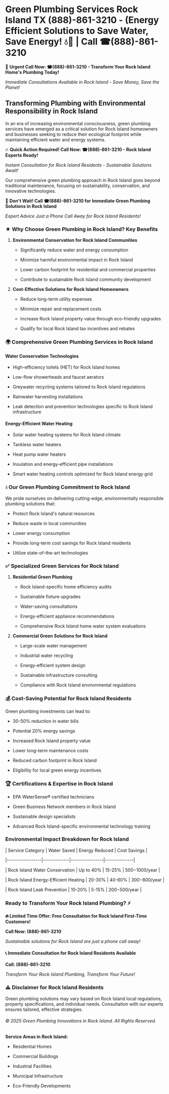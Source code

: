 # Green Plumbing Services Rock Island TX (888)-861-3210 - (Energy Efficient Solutions to Save Water, Save Energy! 💧🌿 | Call ☎(888)-861-3210

🚨 **Urgent Call Now: ☎(888)-861-3210 - Transform Your Rock Island Home's Plumbing Today!**
*Immediate Consultations Available in Rock Island - Save Money, Save the Planet!*

## Transforming Plumbing with Environmental Responsibility in Rock Island

In an era of increasing environmental consciousness, green plumbing services have emerged as a critical solution for Rock Island homeowners and businesses seeking to reduce their ecological footprint while maintaining efficient water and energy systems. 

🔥 **Quick Action Required! Call Now: ☎(888)-861-3210 - Rock Island Experts Ready!**
*Instant Consultation for Rock Island Residents - Sustainable Solutions Await!*

Our comprehensive green plumbing approach in Rock Island goes beyond traditional maintenance, focusing on sustainability, conservation, and innovative technologies.

🚨 **Don't Wait! Call ☎(888)-861-3210 for Immediate Green Plumbing Solutions in Rock Island**
*Expert Advice Just a Phone Call Away for Rock Island Residents!*

### ★ Why Choose Green Plumbing in Rock Island? Key Benefits

1. **Environmental Conservation for Rock Island Communities** 
   - Significantly reduce water and energy consumption
   - Minimize harmful environmental impact in Rock Island
   - Lower carbon footprint for residential and commercial properties
   - Contribute to sustainable Rock Island community development

2. **Cost-Effective Solutions for Rock Island Homeowners** 
   - Reduce long-term utility expenses
   - Minimize repair and replacement costs
   - Increase Rock Island property value through eco-friendly upgrades
   - Qualify for local Rock Island tax incentives and rebates

### 🌍 Comprehensive Green Plumbing Services in Rock Island

#### Water Conservation Technologies
- High-efficiency toilets (HET) for Rock Island homes
- Low-flow showerheads and faucet aerators
- Greywater recycling systems tailored to Rock Island regulations
- Rainwater harvesting installations
- Leak detection and prevention technologies specific to Rock Island infrastructure

#### Energy-Efficient Water Heating
- Solar water heating systems for Rock Island climate
- Tankless water heaters
- Heat pump water heaters
- Insulation and energy-efficient pipe installations
- Smart water heating controls optimized for Rock Island energy grid

### 💧 Our Green Plumbing Commitment to Rock Island

We pride ourselves on delivering cutting-edge, environmentally responsible plumbing solutions that:
- Protect Rock Island's natural resources
- Reduce waste in local communities
- Lower energy consumption
- Provide long-term cost savings for Rock Island residents
- Utilize state-of-the-art technologies

### ✅ Specialized Green Services for Rock Island

1. **Residential Green Plumbing**
   - Rock Island-specific home efficiency audits
   - Sustainable fixture upgrades
   - Water-saving consultations
   - Energy-efficient appliance recommendations
   - Comprehensive Rock Island home water system evaluations

2. **Commercial Green Solutions for Rock Island**
   - Large-scale water management
   - Industrial water recycling
   - Energy-efficient system design
   - Sustainable infrastructure consulting
   - Compliance with Rock Island environmental regulations

### 💰 Cost-Saving Potential for Rock Island Residents

Green plumbing investments can lead to:
- 30-50% reduction in water bills
- Potential 20% energy savings
- Increased Rock Island property value
- Lower long-term maintenance costs
- Reduced carbon footprint in Rock Island
- Eligibility for local green energy incentives

### 🏆 Certifications & Expertise in Rock Island

- EPA WaterSense® certified technicians
- Green Business Network members in Rock Island
- Sustainable design specialists
- Advanced Rock Island-specific environmental technology training

### Environmental Impact Breakdown for Rock Island

| Service Category | Water Saved | Energy Reduced | Cost Savings |
|-----------------|-------------|----------------|--------------|
| Rock Island Water Conservation | Up to 40% | 15-25% | $500-$1000/year |
| Rock Island Energy-Efficient Heating | 20-30% | 40-60% | $300-$800/year |
| Rock Island Leak Prevention | 10-20% | 5-15% | $200-$500/year |

### Ready to Transform Your Rock Island Plumbing? ⚡

**🔥 Limited Time Offer: Free Consultation for Rock Island First-Time Customers!**

**Call Now: (888)-861-3210**
*Sustainable solutions for Rock Island are just a phone call away!*

#### 📞 Immediate Consultation for Rock Island Residents Available

**Call: (888)-861-3210**
*Transform Your Rock Island Plumbing, Transform Your Future!*

### ⚠️ Disclaimer for Rock Island Residents

Green plumbing solutions may vary based on Rock Island local regulations, property specifications, and individual needs. Consultation with our experts ensures tailored, effective strategies.

###### © 2025 Green Plumbing Innovations in Rock Island. All Rights Reserved.

**Service Areas in Rock Island:** 
- Residential Homes
- Commercial Buildings
- Industrial Facilities
- Municipal Infrastructure
- Eco-Friendly Developments